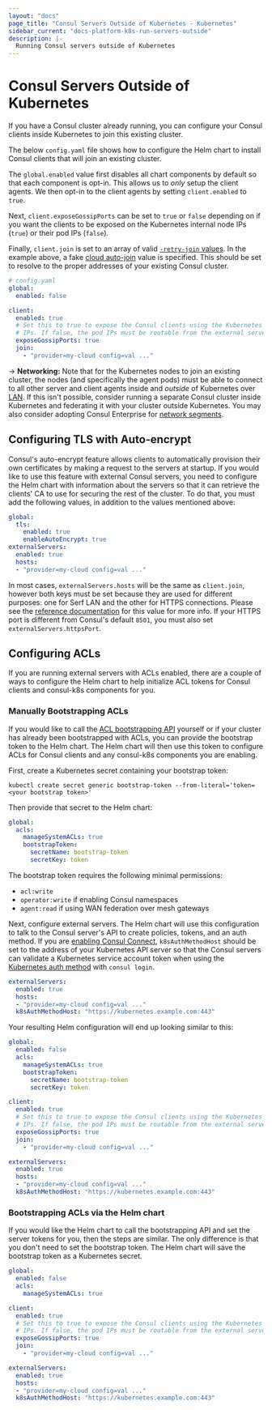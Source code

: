 ```yaml
---
layout: "docs"
page_title: "Consul Servers Outside of Kubernetes - Kubernetes"
sidebar_current: "docs-platform-k8s-run-servers-outside"
description: |-
  Running Consul servers outside of Kubernetes
---
```


# Consul Servers Outside of Kubernetes

If you have a Consul cluster already running, you can configure your
Consul clients inside Kubernetes to join this existing cluster.

The below `config.yaml` file shows how to configure the Helm chart to install
Consul clients that will join an existing cluster.

The `global.enabled` value first disables all chart components by default
so that each component is opt-in. This allows us to _only_ setup the client
agents. We then opt-in to the client agents by setting `client.enabled` to
`true`.

Next, `client.exposeGossipPorts` can be set to `true` or `false` depending on if
you want the clients to be exposed on the Kubernetes internal node IPs (`true`) or
their pod IPs (`false`).

Finally, `client.join` is set to an array of valid
[`-retry-join` values](/docs/agent/options.html#retry-join). In the
example above, a fake [cloud auto-join](/docs/agent/cloud-auto-join.html)
value is specified. This should be set to resolve to the proper addresses of
your existing Consul cluster.

```yaml
# config.yaml
global:
  enabled: false

client:
  enabled: true
  # Set this to true to expose the Consul clients using the Kubernetes node
  # IPs. If false, the pod IPs must be routable from the external servers.
  exposeGossipPorts: true
  join:
    - "provider=my-cloud config=val ..."
```


-> **Networking:** Note that for the Kubernetes nodes to join an existing
cluster, the nodes (and specifically the agent pods) must be able to connect
to all other server and client agents inside and _outside_ of Kubernetes over [LAN](https://www.consul.io/docs/glossary.html#lan-gossip).
If this isn't possible, consider running a separate Consul cluster inside Kubernetes
and federating it with your cluster outside Kubernetes.
You may also consider adopting Consul Enterprise for
[network segments](/docs/enterprise/network-segments/index.html).

## Configuring TLS with Auto-encrypt

Consul's auto-encrypt feature allows clients to automatically provision their own certificates by making a request to the servers at startup.
If you would like to use this feature with external Consul servers, you need to configure the Helm chart with information about the servers
so that it can retrieve the clients' CA to use for securing the rest of the cluster.
To do that, you must add the following values, in addition to the values mentioned above:

```yaml
global:
  tls:
    enabled: true
    enableAutoEncrypt: true
externalServers:
  enabled: true
  hosts:
  - "provider=my-cloud config=val ..."
```

In most cases, `externalServers.hosts` will be the same as `client.join`, however both keys must be set because
they are used for different purposes: one for Serf LAN and the other for HTTPS connections.
Please see the [reference documentation](https://www.consul.io/docs/platform/k8s/helm.html#v-externalservers-hosts)
for this value for more info. If your HTTPS port is different from Consul's default `8501`, you must also set
`externalServers.httpsPort`.

## Configuring ACLs

If you are running external servers with ACLs enabled, there are a couple of ways to configure the Helm chart
to help initialize ACL tokens for Consul clients and consul-k8s components for you.

### Manually Bootstrapping ACLs

If you would like to call the [ACL bootstrapping API](/api/acl/acl.html#bootstrap-acls) yourself or if your cluster has already been bootstrapped with ACLs,
you can provide the bootstrap token to the Helm chart. The Helm chart will then use this token to configure ACLs
for Consul clients and any consul-k8s components you are enabling.

First, create a Kubernetes secret containing your bootstrap token:

```shell
kubectl create secret generic bootstrap-token --from-literal='token=<your bootstrap token>'
```

Then provide that secret to the Helm chart:

```yaml
global:
  acls:
    manageSystemACLs: true
    bootstrapToken:
      secretName: bootstrap-token
      secretKey: token
```

The bootstrap token requires the following minimal permissions:

* `acl:write`
* `operator:write` if enabling Consul namespaces
* `agent:read` if using WAN federation over mesh gateways

Next, configure external servers. The Helm chart will use this configuration to talk to the Consul server's API
to create policies, tokens, and an auth method. If you are [enabling Consul Connect](/docs/platform/k8s/connect.html),
`k8sAuthMethodHost` should be set to the address of your Kubernetes API server
so that the Consul servers can validate a Kubernetes service account token when using the [Kubernetes auth method](https://www.consul.io/docs/acl/auth-methods/kubernetes.html)
with `consul login`.

```yaml
externalServers:
  enabled: true
  hosts:
  - "provider=my-cloud config=val ..."
  k8sAuthMethodHost: "https://kubernetes.example.com:443"
```

Your resulting Helm configuration will end up looking similar to this:

```yaml
global:
  enabled: false
  acls:
    manageSystemACLs: true
    bootstrapToken:
      secretName: bootstrap-token
      secretKey: token

client:
  enabled: true
  # Set this to true to expose the Consul clients using the Kubernetes node
  # IPs. If false, the pod IPs must be routable from the external servers.
  exposeGossipPorts: true
  join:
    - "provider=my-cloud config=val ..."

externalServers:
  enabled: true
  hosts:
  - "provider=my-cloud config=val ..."
  k8sAuthMethodHost: "https://kubernetes.example.com:443"
```

### Bootstrapping ACLs via the Helm chart

If you would like the Helm chart to call the bootstrapping API and set the server tokens for you, then the steps are similar.
The only difference is that you don't need to set the bootstrap token. The Helm chart will save the bootstrap token as a Kubernetes secret.

```yaml
global:
  enabled: false
  acls:
    manageSystemACLs: true

client:
  enabled: true
  # Set this to true to expose the Consul clients using the Kubernetes node
  # IPs. If false, the pod IPs must be routable from the external servers.
  exposeGossipPorts: true
  join:
    - "provider=my-cloud config=val ..."

externalServers:
  enabled: true
  hosts:
  - "provider=my-cloud config=val ..."
  k8sAuthMethodHost: "https://kubernetes.example.com:443"
```

